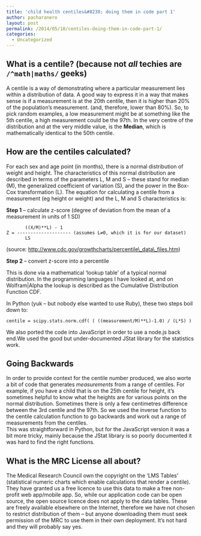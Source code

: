 ```yaml
---
title: 'child health centiles&#8230; doing them in code part 1'
author: pacharanero
layout: post
permalink: /2014/05/10/centiles-doing-them-in-code-part-1/
categories:
  - Uncategorized
---
```

## What is a centile? (because not *all* techies are `/^math|maths/` geeks)

A centile is a way of demonstrating where a particular measurement lies within a distribution of data. A good way to express it in a way that makes sense is if a measurement is at the 20th centile, then it is higher than 20% of the population&#8217;s measurement. (and, therefore, lower than 80%). So, to pick random examples, a low measurement might be at something like the 5th centile, a high measurement could be the 97th. In the very centre of the distribution and at the very middle value, is the **Median**, which is mathematically identical to the 50th centile.

## How are the centiles calculated?

For each sex and age point (in months), there is a normal distribution of weight and height. The characteristics of this normal distribution are described in terms of the parameters L, M and S &#8211; these stand for median (M), the generalized coefficient of variation (S), and the power in the Box-Cox transformation (L). The equation for calculating a centile from a measurement (eg height or weight) and the L, M and S characteristics is:

**Step 1** &#8211; calculate z-score (degree of deviation from the mean of a measurement in units of 1 SD)

           ((X/M)**L) - 1
    Z = -------------------- (assumes L≠0, which it is for our dataset)
           LS
    

(source: http://www.cdc.gov/growthcharts/percentile\_data\_files.htm)

**Step 2** &#8211; convert z-score into a percentile

This is done via a mathematical &#8216;lookup table&#8217; of a typical normal distribution. In the programming languages I have looked at, and on Wolfram|Alpha the lookup is described as the Cumulative Distribution Function CDF.

In Python (yuk &#8211; but nobody else wanted to use Ruby), these two steps boil down to:

`centile = scipy.stats.norm.cdf( ( ((measurement/M)**L)-1.0) / (L*S) )`

We also ported the code into JavaScript in order to use a node.js back end.We used the good but under-documented JStat library for the statistics work.

## Going Backwards

In order to provide context for the centile number produced, we also worte a bit of code that generates *measurements* from a range of centiles. For example, if you have a child that is on the 25th centile for height, it&#8217;s sometimes helpful to know what the heights are for various points on the normal distribution. Sometimes there is only a few centimetres difference between the 3rd centile and the 97th. So we used the inverse function to the centile calculation function to go backwards and work out a range of measurements from the centiles.  
This was straightforward in Python, but for the JavaScript version it was a bit more tricky, mainly because the JStat library is so poorly documented it was hard to find the right functions.

## What is the MRC License all about?

The Medical Research Council own the copyright on the &#8216;LMS Tables&#8217; (statistical numeric charts which enable calculations that render a centile). They have granted us a free licence to use this data to make a free non-profit web app/mobile app. So, while our application code can be open source, the open source licence does not apply to the data tables. These are freely available elsewhere on the Internet, therefore we have not chosen to restrict distribution of them &#8211; but anyone downloading them must seek permission of the MRC to use them in their own deployment. It&#8217;s not hard and they will probably say yes.